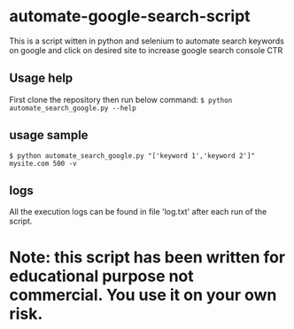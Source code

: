 # automate-google-search-script
This is a script witten in python and selenium to automate search keywords on google and click on desired site to increase google search console CTR

## Usage help
First clone the repository then run below command:
`$ python automate_search_google.py --help`

## usage sample
`$ python automate_search_google.py "['keyword 1','keyword 2']" mysite.com 500 -v`

## logs
All the execution logs can be found in file 'log.txt' after each run of the script.

# Note: this script has been written for educational purpose not commercial. You use it on your own risk.
